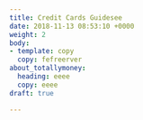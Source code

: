 ```yaml
---
title: Credit Cards Guidesee
date: 2018-11-13 08:53:10 +0000
weight: 2
body:
- template: copy
  copy: fefreerver
about_totallymoney:
  heading: eeee
  copy: eeee
draft: true

---
```

